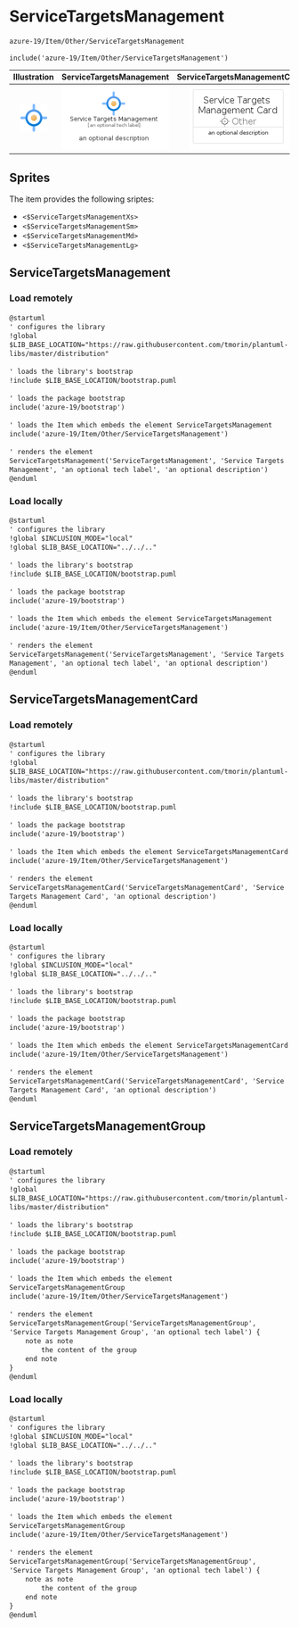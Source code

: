 # ServiceTargetsManagement


```text
azure-19/Item/Other/ServiceTargetsManagement
```

```text
include('azure-19/Item/Other/ServiceTargetsManagement')
```



| Illustration | ServiceTargetsManagement | ServiceTargetsManagementCard | ServiceTargetsManagementGroup |
| :---: | :---: | :---: | :---: |
| ![illustration for Illustration](../../../azure-19/Item/Other/ServiceTargetsManagement.png) | ![illustration for ServiceTargetsManagement](../../../azure-19/Item/Other/ServiceTargetsManagement.Local.png) | ![illustration for ServiceTargetsManagementCard](../../../azure-19/Item/Other/ServiceTargetsManagementCard.Local.png) | ![illustration for ServiceTargetsManagementGroup](../../../azure-19/Item/Other/ServiceTargetsManagementGroup.Local.png) |



## Sprites
The item provides the following sriptes:

- `<$ServiceTargetsManagementXs>`
- `<$ServiceTargetsManagementSm>`
- `<$ServiceTargetsManagementMd>`
- `<$ServiceTargetsManagementLg>`





## ServiceTargetsManagement

### Load remotely
```plantuml
@startuml
' configures the library
!global $LIB_BASE_LOCATION="https://raw.githubusercontent.com/tmorin/plantuml-libs/master/distribution"

' loads the library's bootstrap
!include $LIB_BASE_LOCATION/bootstrap.puml

' loads the package bootstrap
include('azure-19/bootstrap')

' loads the Item which embeds the element ServiceTargetsManagement
include('azure-19/Item/Other/ServiceTargetsManagement')

' renders the element
ServiceTargetsManagement('ServiceTargetsManagement', 'Service Targets Management', 'an optional tech label', 'an optional description')
@enduml
```

### Load locally
```plantuml
@startuml
' configures the library
!global $INCLUSION_MODE="local"
!global $LIB_BASE_LOCATION="../../.."

' loads the library's bootstrap
!include $LIB_BASE_LOCATION/bootstrap.puml

' loads the package bootstrap
include('azure-19/bootstrap')

' loads the Item which embeds the element ServiceTargetsManagement
include('azure-19/Item/Other/ServiceTargetsManagement')

' renders the element
ServiceTargetsManagement('ServiceTargetsManagement', 'Service Targets Management', 'an optional tech label', 'an optional description')
@enduml
```

## ServiceTargetsManagementCard

### Load remotely
```plantuml
@startuml
' configures the library
!global $LIB_BASE_LOCATION="https://raw.githubusercontent.com/tmorin/plantuml-libs/master/distribution"

' loads the library's bootstrap
!include $LIB_BASE_LOCATION/bootstrap.puml

' loads the package bootstrap
include('azure-19/bootstrap')

' loads the Item which embeds the element ServiceTargetsManagementCard
include('azure-19/Item/Other/ServiceTargetsManagement')

' renders the element
ServiceTargetsManagementCard('ServiceTargetsManagementCard', 'Service Targets Management Card', 'an optional description')
@enduml
```

### Load locally
```plantuml
@startuml
' configures the library
!global $INCLUSION_MODE="local"
!global $LIB_BASE_LOCATION="../../.."

' loads the library's bootstrap
!include $LIB_BASE_LOCATION/bootstrap.puml

' loads the package bootstrap
include('azure-19/bootstrap')

' loads the Item which embeds the element ServiceTargetsManagementCard
include('azure-19/Item/Other/ServiceTargetsManagement')

' renders the element
ServiceTargetsManagementCard('ServiceTargetsManagementCard', 'Service Targets Management Card', 'an optional description')
@enduml
```

## ServiceTargetsManagementGroup

### Load remotely
```plantuml
@startuml
' configures the library
!global $LIB_BASE_LOCATION="https://raw.githubusercontent.com/tmorin/plantuml-libs/master/distribution"

' loads the library's bootstrap
!include $LIB_BASE_LOCATION/bootstrap.puml

' loads the package bootstrap
include('azure-19/bootstrap')

' loads the Item which embeds the element ServiceTargetsManagementGroup
include('azure-19/Item/Other/ServiceTargetsManagement')

' renders the element
ServiceTargetsManagementGroup('ServiceTargetsManagementGroup', 'Service Targets Management Group', 'an optional tech label') {
    note as note
        the content of the group
    end note
}
@enduml
```

### Load locally
```plantuml
@startuml
' configures the library
!global $INCLUSION_MODE="local"
!global $LIB_BASE_LOCATION="../../.."

' loads the library's bootstrap
!include $LIB_BASE_LOCATION/bootstrap.puml

' loads the package bootstrap
include('azure-19/bootstrap')

' loads the Item which embeds the element ServiceTargetsManagementGroup
include('azure-19/Item/Other/ServiceTargetsManagement')

' renders the element
ServiceTargetsManagementGroup('ServiceTargetsManagementGroup', 'Service Targets Management Group', 'an optional tech label') {
    note as note
        the content of the group
    end note
}
@enduml
```

